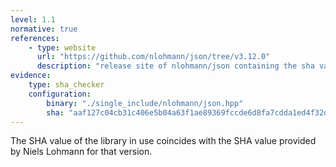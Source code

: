 ```yaml
---
level: 1.1
normative: true
references:
    - type: website
      url: "https://github.com/nlohmann/json/tree/v3.12.0"
      description: "release site of nlohmann/json containing the sha values"
evidence:
    type: sha_checker
    configuration:
        binary: "./single_include/nlohmann/json.hpp"
        sha: "aaf127c04cb31c406e5b04a63f1ae89369fccde6d8fa7cdda1ed4f32dfc5de63"
---
```


The SHA value of the library in use coincides with the SHA value provided by Niels Lohmann for that version.